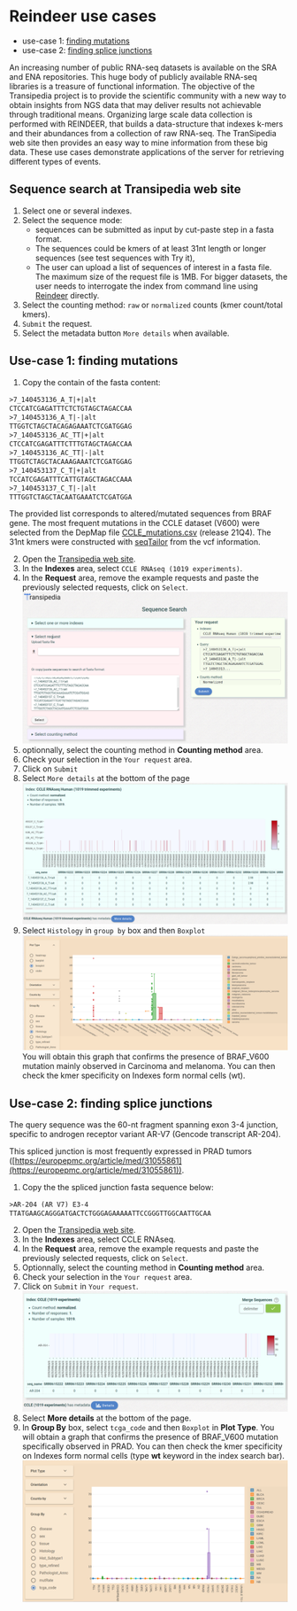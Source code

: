 # Reindeer use cases

* use-case 1: [finding mutations](#use-case-1-finding-mutations)
* use-case 2: [finding splice junctions](#use-case-2-finding-splice-junctions)


An increasing number of public RNA-seq datasets is available on the SRA and ENA repositories. This huge body of publicly available RNA-­seq libraries is a treasure of functional information. The objective of the Transipedia project is to provide the scientific community with a new way to obtain insights from NGS data that may deliver results not achievable through traditional means. Organizing large scale data collection is performed with REINDEER, that builds a data-structure that indexes k-mers and their abundances from a collection of raw RNA-seq. The TranSipedia web site then provides an easy way to mine information from these big data.
These use cases demonstrate applications of the server for retrieving different types of events. 


## Sequence search at Transipedia web site

1. Select one or several indexes.
2. Select the sequence mode: 
	* sequences can be submitted as input by cut-paste step in a fasta format. 
	* The sequences could be kmers of at least 31nt length or longer sequences (see test sequences with Try it), 
	* The user can upload a list of sequences of interest in a fasta file. The maximum size of the request file is 1MB. For bigger datasets, the user needs to  interrogate the index from command line using [Reindeer](https://github.com/kamimrcht/REINDEER/blob/master/README.md) directly.
3. Select the counting method: `raw` or `normalized` counts (kmer count/total kmers).
4. `Submit` the request.
5. Select the metadata button `More details` when available.


## Use-case 1: finding mutations

1. Copy the contain of the fasta content:

```
>7_140453136_A_T|+|alt
CTCCATCGAGATTTCTCTGTAGCTAGACCAA
>7_140453136_A_T|-|alt
TTGGTCTAGCTACAGAGAAATCTCGATGGAG
>7_140453136_AC_TT|+|alt
CTCCATCGAGATTTCTTTGTAGCTAGACCAA
>7_140453136_AC_TT|-|alt
TTGGTCTAGCTACAAAGAAATCTCGATGGAG
>7_140453137_C_T|+|alt
TCCATCGAGATTTCATTGTAGCTAGACCAAA
>7_140453137_C_T|-|alt
TTTGGTCTAGCTACAATGAAATCTCGATGGA
```

The provided list corresponds to altered/mutated sequences from BRAF gene. 
The most frequent mutations in the CCLE dataset (V600) were selected from the 
DepMap file  [CCLE_mutations.csv](https://depmap.org/portal/download/all/) 
(release 21Q4). The 31nt kmers were constructed with 
[seqTailor](http://shiva.rockefeller.edu/SeqTailor/) from the vcf information.
    
2. Open the [Transipedia web site](https://transipedia.org).
3. In the **Indexes** area, select `CCLE RNAseq (1019 experiments)`.
4. In the **Request** area, remove the example requests and paste the previously selected requests, click on `Select`.  
    ![request](img/case1-request.png) 
5. optionnally, select the counting method in **Counting method** area.
6. Check your selection in the ``Your request`` area.
7. Click on `Submit`
8. Select `More details`  at the bottom of the page  
    ![global result](img/case1-global-results.png)
9. Select `Histology` in `group by` box and then `Boxplot`
    ![detailed results](img/case1-details.png)
    You will obtain this graph that confirms the presence of BRAF_V600 mutation mainly observed in Carcinoma and melanoma. 
    You can then check  the kmer specificity on Indexes form normal cells (wt).


## Use-case 2: finding splice junctions

The query sequence was the 60-nt fragment spanning exon 3-4 junction, specific 
to androgen receptor variant AR-V7 (Gencode transcript AR-204).

This spliced junction is most frequently expressed in PRAD tumors ([https://europepmc.org/article/med/31055861](https://europepmc.org/article/med/31055861)).


1. Copy the the spliced junction fasta sequence below:

```
>AR-204 (AR V7) E3-4
TTATGAAGCAGGGATGACTCTGGGAGAAAAATTCCGGGTTGGCAATTGCAA
```



2. Open the [Transipedia web site](https://transipedia.org).
3. In the **Indexes** area, select CCLE RNAseq.
4. In the **Request** area, remove the example requests and paste the previously selected requests, 
click on ``Select``.
5. Optionnally, select the counting method in **Counting method** area.
6. Check your selection in the ``Your request`` area.
7. Click on ``Submit`` in ``Your request``.
    ![request](img/case2-global-results.png)
8. Select **More details** at the bottom of the page.
9. In **Group By** box, select ``tcga_code`` and then ``Boxplot`` in **Plot Type**. You will obtain 
a graph that confirms the presence of BRAF_V600 mutation specifically  observed in PRAD. You can 
then check the kmer specificity on Indexes form normal cells (type **wt** keyword in the index 
search bar).
    ![request](img/case2-details.png)



